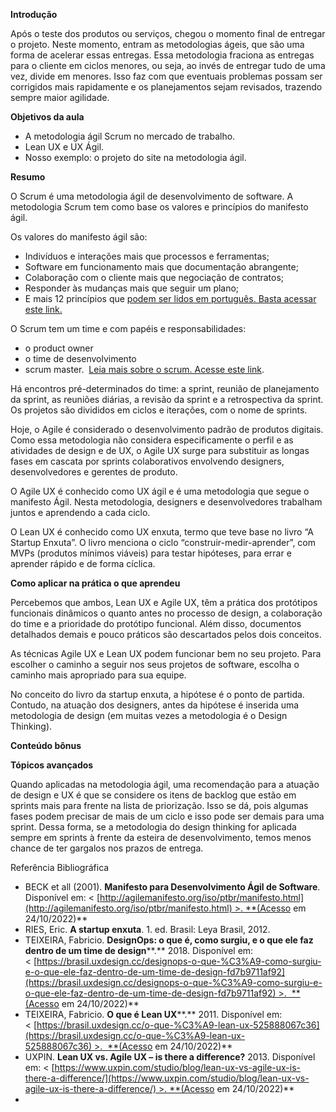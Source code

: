 **Introdução**

Após o teste dos produtos ou serviços, chegou o momento final de entregar o projeto. Neste momento, entram as metodologias ágeis, que são uma forma de acelerar essas entregas. Essa metodologia fraciona as entregas para o cliente em ciclos menores, ou seja, ao invés de entregar tudo de uma vez, divide em menores. Isso faz com que eventuais problemas possam ser corrigidos mais rapidamente e os planejamentos sejam revisados, trazendo sempre maior agilidade.

**Objetivos da aula**

- A metodologia ágil Scrum no mercado de trabalho.
- Lean UX e UX Ágil.
- Nosso exemplo: o projeto do site na metodologia ágil.

**Resumo**

O Scrum é uma metodologia ágil de desenvolvimento de software. A metodologia Scrum tem como base os valores e princípios do manifesto ágil.

Os valores do manifesto ágil são:

- Indivíduos e interações mais que processos e ferramentas;
- Software em funcionamento mais que documentação abrangente;
- Colaboração com o cliente mais que negociação de contratos;
- Responder às mudanças mais que seguir um plano;
- E mais 12 princípios que [podem ser lidos em português. Basta acessar este link.](http://agilemanifesto.org/iso/ptbr/manifesto.html)

O Scrum tem um time e com papéis e responsabilidades:

- o product owner
- o time de desenvolvimento
- scrum master.  [Leia mais sobre o scrum. Acesse este link](https://scrumguides.org/scrum-guide.html). 

Há encontros pré-determinados do time: a sprint, reunião de planejamento da sprint, as reuniões diárias, a revisão da sprint e a retrospectiva da sprint. Os projetos são divididos em ciclos e iterações, com o nome de sprints.

Hoje, o Agile é considerado o desenvolvimento padrão de produtos digitais. Como essa metodologia não considera especificamente o perfil e as atividades de design e de UX, o Agile UX surge para substituir as longas fases em cascata por sprints colaborativos envolvendo designers, desenvolvedores e gerentes de produto.

O Agile UX é conhecido como UX ágil e é uma metodologia que segue o manifesto Ágil. Nesta metodologia, designers e desenvolvedores trabalham juntos e aprendendo a cada ciclo.

O Lean UX é conhecido como UX enxuta, termo que teve base no livro “A Startup Enxuta”. O livro menciona o ciclo “construir-medir-aprender”, com MVPs (produtos mínimos viáveis) para testar hipóteses, para errar e aprender rápido e de forma cíclica.

**Como aplicar na prática o que aprendeu**

Percebemos que ambos, Lean UX e Agile UX, têm a prática dos protótipos funcionais dinâmicos o quanto antes no processo de design, a colaboração do time e a prioridade do protótipo funcional. Além disso, documentos detalhados demais e pouco práticos são descartados pelos dois conceitos.

As técnicas Agile UX e Lean UX podem funcionar bem no seu projeto. Para escolher o caminho a seguir nos seus projetos de software, escolha o caminho mais apropriado para sua equipe.

No conceito do livro da startup enxuta, a hipótese é o ponto de partida. Contudo, na atuação dos designers, antes da hipótese é inserida uma metodologia de design (em muitas vezes a metodologia é o Design Thinking).

**Conteúdo bônus**

**Tópicos avançados**

Quando aplicadas na metodologia ágil, uma recomendação para a atuação de design e UX é que se considere os itens de backlog que estão em sprints mais para frente na lista de priorização. Isso se dá, pois algumas fases podem precisar de mais de um ciclo e isso pode ser demais para uma sprint. Dessa forma, se a metodologia do design thinking for aplicada sempre em sprints à frente da esteira de desenvolvimento, temos menos chance de ter gargalos nos prazos de entrega.

Referência Bibliográfica

- BECK et all (2001). **Manifesto para Desenvolvimento Ágil de Software**. Disponível em: < [http://agilemanifesto.org/iso/ptbr/manifesto.html](http://agilemanifesto.org/iso/ptbr/manifesto.html) >. **(Acesso em 24/10/2022)**
- RIES, Eric. **A startup enxuta**. 1. ed. Brasil: Leya Brasil, 2012.
- TEIXEIRA, Fabricio. **DesignOps: o que é, como surgiu, e o que ele faz dentro de um time de design****.** 2018. Disponível em: < [https://brasil.uxdesign.cc/designops-o-que-%C3%A9-como-surgiu-e-o-que-ele-faz-dentro-de-um-time-de-design-fd7b9711af92](https://brasil.uxdesign.cc/designops-o-que-%C3%A9-como-surgiu-e-o-que-ele-faz-dentro-de-um-time-de-design-fd7b9711af92) >.  **(Acesso em 24/10/2022)**
- TEIXEIRA, Fabricio. **O que é Lean UX****.** 2011. Disponível em: < [https://brasil.uxdesign.cc/o-que-%C3%A9-lean-ux-525888067c36](https://brasil.uxdesign.cc/o-que-%C3%A9-lean-ux-525888067c36) >.  **(Acesso em 24/10/2022)**
- UXPIN. **Lean UX vs. Agile UX – is there a difference?** 2013. Disponível em: < [https://www.uxpin.com/studio/blog/lean-ux-vs-agile-ux-is-there-a-difference/](https://www.uxpin.com/studio/blog/lean-ux-vs-agile-ux-is-there-a-difference/) >. **(Acesso em 24/10/2022)**
- 